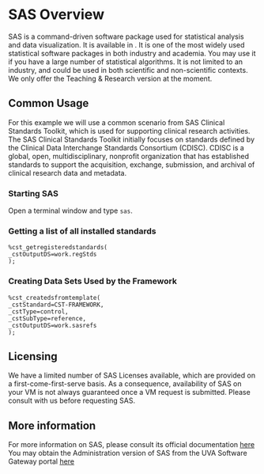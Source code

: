 # SAS Overview

SAS is a command-driven software package used for statistical analysis
and data visualization. It is available in .
It is one of the most widely used statistical software packages in both industry and academia.
You may use it if you have a large number of statistical algorithms. It is not limited to an industry,
and could be used in both scientific and non-scientific contexts. We only offer the Teaching & Research version
at the moment. 

## Common Usage

For this example we will use a common scenario from SAS Clinical Standards Toolkit, which is used for supporting clinical
research activities. The SAS Clinical Standards Toolkit initially focuses on standards defined by the Clinical Data 
Interchange Standards Consortium (CDISC). CDISC is a global, open, multidisciplinary, nonprofit organization that 
has established standards to support the acquisition, exchange, submission, and archival of clinical research data and metadata. 

### Starting SAS

Open a terminal window and type ```sas```.

### Getting a list of all installed standards
	
	%cst_getregisteredstandards(
	_cstOutputDS=work.regStds
	);

### Creating Data Sets Used by the Framework

	%cst_createdsfromtemplate(
    _cstStandard=CST-FRAMEWORK,
    _cstType=control,
    _cstSubType=reference,
    _cstOutputDS=work.sasrefs
    );


## Licensing

We have a limited number of SAS Licenses available, which are provided on a first-come-first-serve basis. 
As a consequence, availability of SAS on your VM is not always guaranteed once a VM request is submitted.
Please consult with us before requesting SAS. 

## More information

For more information on SAS, please consult its official documentation [here](http://support.sas.com/documentation/)
You may obtain the Administration version of SAS from the UVA Software Gateway portal [here](http://its.virginia.edu/software/displayPackages.php?tId=12)



